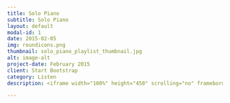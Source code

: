 ```yaml
---
title: Solo Piano
subtitle: Solo Piano
layout: default
modal-id: 1
date: 2015-02-05
img: roundicons.png
thumbnail: solo_piano_playlist_thumbnail.jpg
alt: image-alt
project-date: February 2015
client: Start Bootstrap
category: Listen
description: <iframe width="100%" height="450" scrolling="no" frameborder="no" src="https://w.soundcloud.com/player/?url=https%3A//api.soundcloud.com/playlists/64691915&amp;color=fec503&amp;auto_play=false&amp;hide_related=false&amp;show_comments=true&amp;show_user=true&amp;show_reposts=false"></iframe>

---
```

